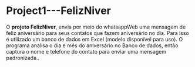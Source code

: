 # Project1---FelizNiver
O **projeto FelizNiver**, envia por meio do whatsappWeb uma mensagem de feliz aniversário para seus contatos que fazem aniversário no dia. Para isso é utilizado um banco de dados em Excel (modelo disponível para uso). O programa analisa o dia e mês do aniversário no Banco de dados, então captura o nome e telefone do contato para enviar uma mensagem padronizada..  
